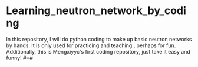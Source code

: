# Learning_neutron_network_by_coding
In this repository, I will do python coding to make up basic neutron networks by hands. It is only used for practicing and teaching , perhaps for fun. Additionally, this is Mengxiyyc's first coding repository, just take it easy and funny! #=#
